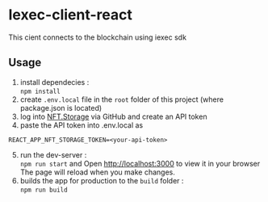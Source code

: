 # Iexec-client-react

This cient connects to the blockchain using iexec sdk



## Usage

1. install dependecies :\
`npm install`
2. create `.env.local` file in the `root` folder of this project (where package.json is located)
3. log into [NFT.Storage](NFT.Storage) via GitHub and create an API token
4. paste the API token into .env.local as 
```
REACT_APP_NFT_STORAGE_TOKEN=<your-api-token>
```
5. run the dev-server :\
`npm run start` and Open [http://localhost:3000](http://localhost:3000) to view it in your browser
The page will reload when you make changes.
6. builds the app for production to the `build` folder :\
`npm run build`

